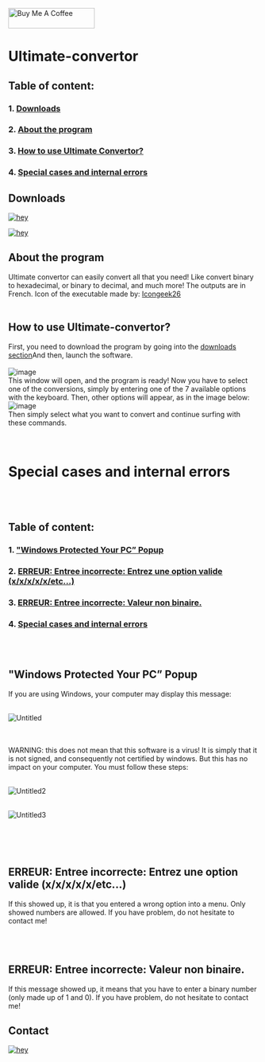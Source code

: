 <a href="https://www.buymeacoffee.com/DR34MM4K3R" target="_blank"><img src="https://cdn.buymeacoffee.com/buttons/default-green.png" alt="Buy Me A Coffee" height="41" width="174"></a>

# Ultimate-convertor
## Table of content:<br/>
### 1. [Downloads](https://github.com/DR34M-M4K3R/Ultimate-convertor/blob/main/README.EN.md#downloads)<br/>
### 2. [About the program](https://github.com/DR34M-M4K3R/Ultimate-convertor/blob/main/README.EN.md#about-the-program)<br/>
### 3. [How to use Ultimate Convertor?](https://github.com/DR34M-M4K3R/Ultimate-convertor/blob/main/README.EN.md#how-to-use-ultimate-convertor)
### 4. [Special cases and internal errors](https://github.com/DR34M-M4K3R/Ultimate-convertor/blob/main/README.EN.md#special-cases-and-internal-errors)


## Downloads

[![hey](https://img.shields.io/badge/Download%20.exe-181717?style=for-the-badge&color=blue&logo=windows)](https://github.com/DR34M-M4K3R/Ultimate-convertor/releases/download/1.0/Ultimate-Convertor.exe)

[![hey](https://img.shields.io/badge/Download%20.jar-181717?style=for-the-badge&color=red&logo=java)](https://github.com/DR34M-M4K3R/Ultimate-convertor/raw/main/ultimateConvertor.jar)


## About the program
Ultimate convertor can easily convert all that you need! Like convert binary to hexadecimal, or binary to decimal, and much more! The outputs are in French. Icon of the executable made by: [Icongeek26](https://www.flaticon.com/fr/auteurs/icongeek26)
<br/><br/>
## How to use Ultimate-convertor?
First, you need to download the program by going into the [downloads section](https://github.com/DR34M-M4K3R/Ultimate-convertor/blob/main/README.EN.md#downloads)And then, launch the software.
<br/>
<br/>
![image](https://user-images.githubusercontent.com/67145585/116277111-76c45780-a785-11eb-9d5c-0d9ba2a146a3.png)
<br/>
This window will open, and the program is ready! Now you have to select one of the conversions, simply by entering one of the 7 available options with the keyboard. Then, other options will appear, as in the image below:
<br/>
![image](https://user-images.githubusercontent.com/67145585/116277718-0964f680-a786-11eb-8aef-7fc9d8eef229.png)
<br/>
Then simply select what you want to convert and continue surfing with these commands.
<br/><br/><br/>
# Special cases and internal errors
<br/><br/>
## Table of content:<br/>
### 1. ["Windows Protected Your PC” Popup](https://github.com/DR34M-M4K3R/Ultimate-convertor/blob/main/README.EN.md#windows-protected-your-pc-popup)<br/>
### 2. [ERREUR: Entree incorrecte: Entrez une option valide (x/x/x/x/x/etc...)](https://github.com/DR34M-M4K3R/Ultimate-convertor/blob/main/README.EN.md#erreur-entree-incorrecte-entrez-une-option-valide-xxxxxetc)<br/>
### 3. [ERREUR: Entree incorrecte: Valeur non binaire.](https://github.com/DR34M-M4K3R/Ultimate-convertor/blob/main/README.EN.md#how-to-use-ultimate-convertor)
### 4. [Special cases and internal errors](https://github.com/DR34M-M4K3R/Ultimate-convertor/blob/main/README.EN.md#special-cases-and-internal-errors)

<br/><br/>

## "Windows Protected Your PC” Popup

If you are using Windows, your computer may display this message:
<br/>
<br/>

![Untitled](https://user-images.githubusercontent.com/67145585/116276219-9c049600-a784-11eb-8fdf-24936aa24a2e.png)

<br/>
<br/>
WARNING: this does not mean that this software is a virus! It is simply that it is not signed, and consequently not certified by windows. But this has no impact on your computer.
You must follow these steps:
<br/>
<br/>

![Untitled2](https://user-images.githubusercontent.com/67145585/116275294-c86be280-a783-11eb-8caa-ccf250b3bd69.png)
<br/>
<br/>

![Untitled3](https://user-images.githubusercontent.com/67145585/116275972-5d6edb80-a784-11eb-91f7-f593722ca72c.png)

<br/><br/><br/>

## ERREUR: Entree incorrecte: Entrez une option valide (x/x/x/x/x/etc...)

If this showed up, it is that you entered a wrong option into a menu. Only showed numbers are allowed. If you have problem, do not hesitate to contact me!

<br/><br/>

## ERREUR: Entree incorrecte: Valeur non binaire.

If this message showed up, it means that you have to enter a binary number (only made up of 1 and 0). If you have problem, do not hesitate to contact me!


## Contact
[![hey](https://img.shields.io/badge/Contact%20me%20on%20discord-181717?style=for-the-badge&logo=discord)](https://discord.com/users/725672294692945991)
